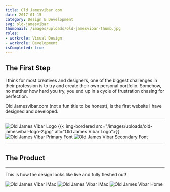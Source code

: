 ```yaml
---
title: Old Jamesvibar.com
date: 2017-01-15
category: Design & Development
svg: old-jamesvibar
thumbnail: /images/uploads/old-jamesvibar-thumb.jpg
roles:
- workrole: Visual Design
- workrole: Development
isCompleted: true
---
```


## The First Step

I think for most creatives and designers, one of the biggest challenges in their profession is to try and create their own personal portfolio. Somehow, no matther how hard you try, you end up in a cycle of frustration chasing for perfection.

Old Jamesvibar.com (not a fun title to be honest), is the first website I have designed and developed.

***

![Old James Vibar Logo][logo1]
{{< img-bordered src="/images/uploads/old-jamesvibar-logo-2.jpg" alt="Old James Vibar Logo">}}
![Old James Vibar Primary Font][primaryfont]
![Old James Vibar Secondary Font][secondaryfont]

***

## The Product

***

This is how the design looks like live and fully fleshed out!

![Old James Vibar iMac][imac]
![Old James Vibar iMac][iphone]
![Old James Vibar Home][home]

[logo1]: /images/uploads/old-jamesvibar-logo-1.jpg
[logo2]: /images/uploads/old-jamesvibar-logo-2.jpg
[primaryfont]: /images/uploads/old-jamesvibar-primary-font.jpg
[secondaryfont]: /images/uploads/old-jamesvibar-secondary-font.jpg
[imac]: /images/uploads/old-jamesvibar-mockup-imac.jpg
[iphone]: /images/uploads/old-jamesvibar-mockup-iphone.jpg
[home]: /images/uploads/old-jamesvibar-home.jpg